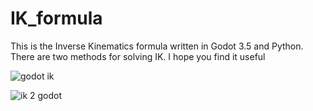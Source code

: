 # IK_formula
This is the Inverse Kinematics formula written in Godot 3.5 and Python. There are two methods for solving IK. I hope you find it useful


![godot ik](https://github.com/user-attachments/assets/12efd9e7-bc92-465d-ba78-96a21b5e3e90)


![ik 2 godot](https://github.com/user-attachments/assets/ee53febc-aa61-4809-b264-a32a6de9fe73)
